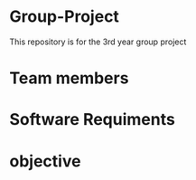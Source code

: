 # Group-Project
This repository is for the 3rd year group project

Team members
============



Software Requiments
===================



objective
=========

